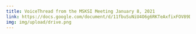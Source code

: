 ```yaml
---
title: VoiceThread from the MSKSI Meeting January 8, 2021
link: https://docs.google.com/document/d/11fbuSuNiU4O6g6RKTeAxfixFOV89Dd1W1wO5CEcbwmQ/edit
img: img/upload/drive.png
---
```

